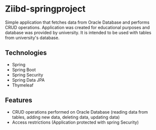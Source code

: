 # Ziibd-springproject
Simple application that fetches data from Oracle Database and performs CRUD operations. Application was created for educational purposes and database was provided by university. It is intended to be used with tables from university's database.
## Technologies
* Spring
* Spring Boot
* Spring Security
* Spring Data JPA
* Thymeleaf
## Features
* CRUD operations performed on Oracle Database (reading data from tables, adding new data, deleting data, updating data)
* Access restrictions (Application protected with spring Security)
